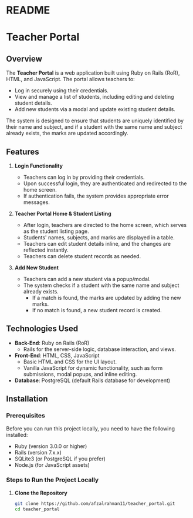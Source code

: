 # README

# Teacher Portal

## Overview

The **Teacher Portal** is a web application built using Ruby on Rails (RoR), HTML, and JavaScript. The portal allows teachers to:

- Log in securely using their credentials.
- View and manage a list of students, including editing and deleting student details.
- Add new students via a modal and update existing student details.

The system is designed to ensure that students are uniquely identified by their name and subject, and if a student with the same name and subject already exists, the marks are updated accordingly.

## Features

1. **Login Functionality**
   - Teachers can log in by providing their credentials.
   - Upon successful login, they are authenticated and redirected to the home screen.
   - If authentication fails, the system provides appropriate error messages.

2. **Teacher Portal Home & Student Listing**
   - After login, teachers are directed to the home screen, which serves as the student listing page.
   - Students' names, subjects, and marks are displayed in a table.
   - Teachers can edit student details inline, and the changes are reflected instantly.
   - Teachers can delete student records as needed.

3. **Add New Student**
   - Teachers can add a new student via a popup/modal.
   - The system checks if a student with the same name and subject already exists.
     - If a match is found, the marks are updated by adding the new marks.
     - If no match is found, a new student record is created.

## Technologies Used

- **Back-End**: Ruby on Rails (RoR)
  - Rails for the server-side logic, database interaction, and views.
- **Front-End**: HTML, CSS, JavaScript
  - Basic HTML and CSS for the UI layout.
  - Vanilla JavaScript for dynamic functionality, such as form submissions, modal popups, and inline editing.
- **Database**: PostgreSQL (default Rails database for development)

## Installation

### Prerequisites

Before you can run this project locally, you need to have the following installed:

- Ruby (version 3.0.0 or higher)
- Rails (version 7.x.x)
- SQLite3 (or PostgreSQL if you prefer)
- Node.js (for JavaScript assets)

### Steps to Run the Project Locally

1. **Clone the Repository**

   ```bash
   git clone https://github.com/afzalrahman11/teacher_portal.git
   cd teacher_portal


